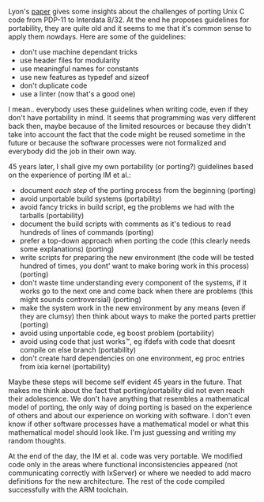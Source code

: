 Lyon's [paper](https://akapugsblog.files.wordpress.com/2018/05/inter-unix_portability.pdf)
gives some insights about the challenges of porting Unix C code from PDP-11 to Interdata 8/32.
At the end he proposes guidelines for portability, they are quite old and it seems to me that
it's common sense to apply them nowdays. Here are some of the guidelines:
  * don't use machine dependant tricks
  * use header files for modularity
  * use meaningful names for constants
  * use new features as typedef and sizeof
  * don't duplicate code
  * use a linter (now that's a good one)

I mean.. everybody uses these guidelines when writing code, even if they don't have portability
in mind. It seems that programming was very different back then, maybe because of the limited
resources or because they didn't take into account the fact that the code might be reused
sometime in the future or because the software processes were not formalized and everybody
did the job in their own way.

45 years later, I shall give my own portability (or porting?) guidelines based on the experience of porting
IM et al.:
  * document _each step_ of the porting process from the beginning (porting)
  * avoid unportable build systems (portability)
  * avoid fancy tricks in build script, eg the problems we had with the tarballs (portability)
  * document the build scripts with comments as it's tedious to read hundreds of lines of commands (porting)
  * prefer a top-down approach when porting the code (this clearly needs some explanations) (porting)
  * write scripts for preparing the new environment (the code will be tested hundred of times,
  you dont' want to make boring work in this process) (porting)
  * don't waste time understanding every component of the systems, if it works go to the next one and
  come back when there are problems (this might sounds controversial) (porting)
  * make the system work in the new environment by any means (even if they are clumsy) then think about ways
  to make the ported parts prettier (porting)
  * avoid using unportable code, eg boost problem (portability)
  * avoid using code that just works™, eg ifdefs with code that doesnt compile on else branch (portability)
  * don't create hard dependencies on one environment, eg proc entries from ixia kernel (portability)

Maybe these steps will become self evident 45 years in the future. That makes me think about the fact that
porting/portability did not even reach their adolescence. We don't have anything that resembles a mathematical
model of porting, the only way of doing porting is based on the experience of others and about our experience
on working with software. I don't even know if other software processes have a mathematical model or what this
mathematical model should look like. I'm just guessing and writing my random thoughts.
 
At the end of the day, the IM et al. code was very portable. We modified code only in the areas where
functional inconsistencies appeared (not communicating correctly with IxServer) or where we needed to
add macro definitions for the new architecture. The rest of the code compiled successfully with the
ARM toolchain.
